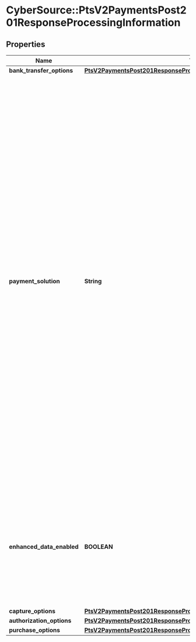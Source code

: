 # CyberSource::PtsV2PaymentsPost201ResponseProcessingInformation

## Properties
Name | Type | Description | Notes
------------ | ------------- | ------------- | -------------
**bank_transfer_options** | [**PtsV2PaymentsPost201ResponseProcessingInformationBankTransferOptions**](PtsV2PaymentsPost201ResponseProcessingInformationBankTransferOptions.md) |  | [optional] 
**payment_solution** | **String** | Type of digital payment solution for the transaction. Possible Values:   - &#x60;visacheckout&#x60;: Visa Checkout. This value is required for Visa Checkout transactions. For details, see &#x60;payment_solution&#x60; field description in [Visa Checkout Using the REST API.](https://developer.cybersource.com/content/dam/docs/cybs/en-us/apifields/reference/all/rest/api-fields.pdf)  - &#x60;001&#x60;: Apple Pay.  - &#x60;004&#x60;: Cybersource In-App Solution.  - &#x60;005&#x60;: Masterpass. This value is required for Masterpass transactions on OmniPay Direct.   - &#x60;006&#x60;: Android Pay.  - &#x60;007&#x60;: Chase Pay.  - &#x60;008&#x60;: Samsung Pay.  - &#x60;012&#x60;: Google Pay.  - &#x60;013&#x60;: Cybersource P2PE Decryption  - &#x60;014&#x60;: Mastercard credential on file (COF) payment network token. Returned in authorizations that use a payment network token associated with a TMS token.  - &#x60;015&#x60;: Visa credential on file (COF) payment network token. Returned in authorizations that use a payment network token associated with a TMS token.  - &#x60;027&#x60;: Click to Pay.  | [optional] 
**enhanced_data_enabled** | **BOOLEAN** | The possible values for the reply field are: - &#x60;true&#x60; : the airline data was included in the request to the processor. - &#x60;false&#x60; : the airline data was not included in the request to the processor.  Returned by authorization, capture, or credit services.  | [optional] 
**capture_options** | [**PtsV2PaymentsPost201ResponseProcessingInformationCaptureOptions**](PtsV2PaymentsPost201ResponseProcessingInformationCaptureOptions.md) |  | [optional] 
**authorization_options** | [**PtsV2PaymentsPost201ResponseProcessingInformationAuthorizationOptions**](PtsV2PaymentsPost201ResponseProcessingInformationAuthorizationOptions.md) |  | [optional] 
**purchase_options** | [**PtsV2PaymentsPost201ResponseProcessingInformationPurchaseOptions**](PtsV2PaymentsPost201ResponseProcessingInformationPurchaseOptions.md) |  | [optional] 


